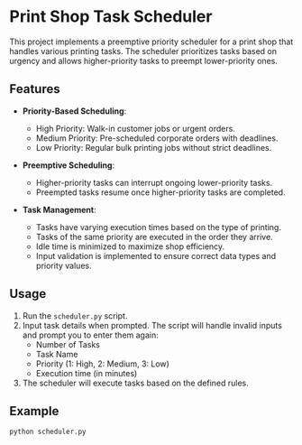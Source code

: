 # Print Shop Task Scheduler

This project implements a preemptive priority scheduler for a print shop that handles various printing tasks. The scheduler prioritizes tasks based on urgency and allows higher-priority tasks to preempt lower-priority ones.

## Features

- **Priority-Based Scheduling**:
  - High Priority: Walk-in customer jobs or urgent orders.
  - Medium Priority: Pre-scheduled corporate orders with deadlines.
  - Low Priority: Regular bulk printing jobs without strict deadlines.

- **Preemptive Scheduling**:
  - Higher-priority tasks can interrupt ongoing lower-priority tasks.
  - Preempted tasks resume once higher-priority tasks are completed.

- **Task Management**:
  - Tasks have varying execution times based on the type of printing.
  - Tasks of the same priority are executed in the order they arrive.
  - Idle time is minimized to maximize shop efficiency.
  - Input validation is implemented to ensure correct data types and priority values.

## Usage

1. Run the `scheduler.py` script.
2. Input task details when prompted. The script will handle invalid inputs and prompt you to enter them again:
   - Number of Tasks
   - Task Name
   - Priority (1: High, 2: Medium, 3: Low)
   - Execution time (in minutes)
3. The scheduler will execute tasks based on the defined rules.

## Example

```bash
python scheduler.py
